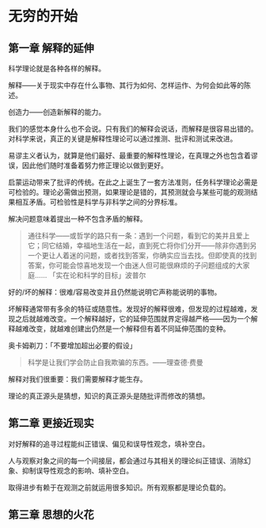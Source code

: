 # 无穷的开始

## 第一章 解释的延伸
科学理论就是各种各样的解释。

解释——关于现实中存在什么事物、其行为如何、怎样运作、为何会如此等的陈述。

创造力——创造新解释的能力。

我们的感觉本身什么也不会说。只有我们的解释会说话，而解释是很容易出错的。对科学来说，真正的关键是解释性理论可以通过推测、批评和测试来改进。

易谬主义者认为，就算是他们最好、最重要的解释性理论，在真理之外也包含着谬误，因此他们随时准备着努力修正理论以做到更好。

启蒙运动带来了批评的传统。在此之上诞生了一套方法准则，任务科学理论必需是可检验的。理论必需做出预测，如果理论是错的，其预测就会与某些可能的观测结果相互矛盾。可检验性是科学与非科学之间的分界标准。

解决问题意味着提出一种不包含矛盾的解释。

> 通往科学——或哲学的路只有一条：遇到一个问题，看到它的美并且爱上它；同它结婚，幸福地生活在一起，直到死亡将你们分开——除非你遇到另一个更让人着迷的问题，或者找到答案，你确实应当去找。但即使真的找到答案，你可能会惊喜地发现一个由迷人但可能很麻烦的子问题组成的大家庭…… 
> 「实在论和科学的目标」波普尔

好的/坏的解释：很难/容易改变并且仍然能说明它声称能说明的事物。

坏解释通常带有多余的特征或随意性。发现好的解释很难，但发现的过程越难，发现之后就越难改变。一个解释越好，它的延伸范围就界定得越严格——因为一个解释越难改变，就越难创建出仍然是一个解释但有着不同延伸范围的变种。

奥卡姆剃刀：「不要增加超出必要的假设」

> 科学是让我们学会防止自我欺骗的东西。——理查德·费曼

解释对我们很重要：我们需要解释才能生存。

理论的真正源头是猜想，知识的真正源头是随批评而修改的猜想。

## 第二章 更接近现实

对好解释的追寻过程能纠正错误、偏见和误导性观念，填补空白。

人与观察对象之间的每一个间接层，都会通过与其相关的理论纠正错误、消除幻象、抑制误导性观念的影响、填补空白。

取得进步有赖于在观测之前就运用很多知识。所有观察都是理论负载的。

## 第三章 思想的火花